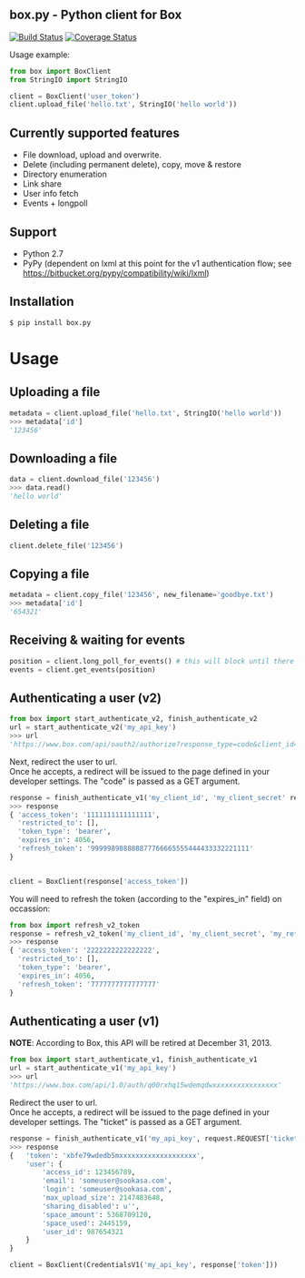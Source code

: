 box.py - Python client for Box
------------------------------

[![Build Status](https://secure.travis-ci.org/sookasa/box.py.png?branch=master)](http://travis-ci.org/sookasa/box.py) [![Coverage Status](https://coveralls.io/repos/sookasa/box.py/badge.png)](https://coveralls.io/r/sookasa/box.py)


Usage example:
```python
from box import BoxClient
from StringIO import StringIO

client = BoxClient('user_token')
client.upload_file('hello.txt', StringIO('hello world'))
```


Currently supported features
----------------------------
- File download, upload and overwrite.
- Delete (including permanent delete), copy, move & restore
- Directory enumeration
- Link share
- User info fetch
- Events + longpoll


Support
-------
- Python 2.7
- PyPy (dependent on lxml at this point for the v1 authentication flow; see https://bitbucket.org/pypy/compatibility/wiki/lxml)

Installation
-------------
```
$ pip install box.py
```

Usage
=====

Uploading a file
----------------
```python
metadata = client.upload_file('hello.txt', StringIO('hello world'))
>>> metadata['id']
'123456'
```

Downloading a file
------------------
```python
data = client.download_file('123456')
>>> data.read()
'hello world'
```

Deleting a file
---------------
```python
client.delete_file('123456')
```


Copying a file
--------------
```python
metadata = client.copy_file('123456', new_filename='goodbye.txt')
>>> metadata['id']
'654321'
```


Receiving & waiting for events
------------------------------
```python
position = client.long_poll_for_events() # this will block until there are new events
events = client.get_events(position)
```

Authenticating a user (v2)
--------------------------
```python
from box import start_authenticate_v2, finish_authenticate_v2
url = start_authenticate_v2('my_api_key')
>>> url
'https://www.box.com/api/oauth2/authorize?response_type=code&client_id=my_api_key'
```

Next, redirect the user to url.  
Once he accepts, a redirect will be issued to the page defined in your developer settings. The "code" is passed as a GET argument.

```python
response = finish_authenticate_v1('my_client_id', 'my_client_secret' request.REQUEST['code'])
>>> response
{ 'access_token': '1111111111111111',
  'restricted_to': [],
  'token_type': 'bearer',
  'expires_in': 4056,
  'refresh_token': '999998988888877766665555444433332221111'
}


client = BoxClient(response['access_token'])
```

You will need to refresh the token (according to the "expires_in" field) on occassion:
```python
from box import refresh_v2_token
response = refresh_v2_token('my_client_id', 'my_client_secret', 'my_refresh_token')
>>> response
{ 'access_token': '2222222222222222',
  'restricted_to': [],
  'token_type': 'bearer',
  'expires_in': 4056,
  'refresh_token': '7777777777777777'
}
```

Authenticating a user (v1)
--------------------------
**NOTE**: According to Box, this API will be retired at December 31, 2013.

```python
from box import start_authenticate_v1, finish_authenticate_v1
url = start_authenticate_v1('my_api_key')
>>> url
'https://www.box.com/api/1.0/auth/q00rxhq15wdemqdwxxxxxxxxxxxxxxxx'
```

Redirect the user to url.  
Once he accepts, a redirect will be issued to the page defined in your developer settings. The "ticket" is passed as a GET argument.

```python
response = finish_authenticate_v1('my_api_key', request.REQUEST['ticket'])
>>> response
{   'token': 'xbfe79wdedb5mxxxxxxxxxxxxxxxxxxx',
    'user': {
        'access_id': 123456789,
        'email': 'someuser@sookasa.com',
        'login': 'someuser@sookasa.com',
        'max_upload_size': 2147483648,
        'sharing_disabled': u'',
        'space_amount': 5368709120,
        'space_used': 2445159,
        'user_id': 987654321
    }
}

client = BoxClient(CredentialsV1('my_api_key', response['token']))
```
